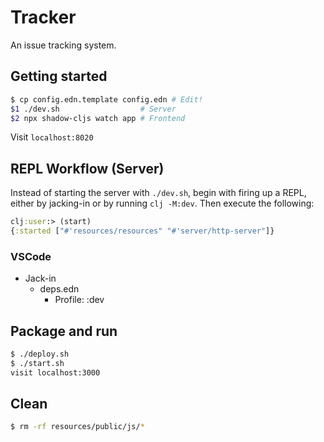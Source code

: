 # Tracker

An issue tracking system.

## Getting started

```bash
$ cp config.edn.template config.edn # Edit!
$1 ./dev.sh                  # Server
$2 npx shadow-cljs watch app # Frontend
```

Visit `localhost:8020`

## REPL Workflow (Server)

Instead of starting the server with `./dev.sh`, begin with
firing up a REPL, either by jacking-in or by running `clj -M:dev`. 
Then execute the following:

```clojure
clj:user:> (start)
{:started ["#'resources/resources" "#'server/http-server"]}
```

### VSCode

- Jack-in
    - deps.edn
        - Profile: :dev

## Package and run

```bash
$ ./deploy.sh
$ ./start.sh
visit localhost:3000
```

## Clean

```bash
$ rm -rf resources/public/js/*
```
